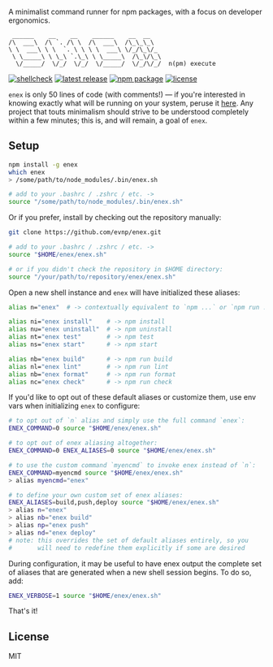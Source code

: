 A minimalist command runner for npm packages, with a focus on developer ergonomics.

```
 ______    __    __    ______    __  __
/\  ___\  /\ `. /\ \  /\  ___\  /\_\_\_\
\ \  ___\ \ \  `. \ \ \ \  ___\ \/_/\_\/_
 \ \_____\ \ \_\ `.\_\ \ \_____\  /\_\/\_\
  \/_____/  \/_/  \/_/  \/_____/  \/_/\/_/  n(pm) execute
```

[![shellcheck](https://github.com/evnp/enex/workflows/shellcheck/badge.svg)](https://github.com/evnp/enex/actions)
[![latest release](https://img.shields.io/github/release/evnp/enex.svg)](https://github.com/evnp/enex/releases/latest)
[![npm package](https://img.shields.io/npm/v/enex.svg)](https://www.npmjs.com/package/enex)
[![license](https://img.shields.io/github/license/evnp/enex.svg?color=blue)](https://github.com/evnp/enex/blob/master/LICENSE.md)

`enex` is only 50 lines of code (with comments!) — if you're interested in knowing exactly what will be running on your system, peruse it [here](https://github.com/evnp/enex/blob/main/enex.sh). Any project that touts minimalism should strive to be understood completely within a few minutes; this is, and will remain, a goal of `enex`.

Setup
-----
```sh
npm install -g enex
which enex
> /some/path/to/node_modules/.bin/enex.sh

# add to your .bashrc / .zshrc / etc. ->
source "/some/path/to/node_modules/.bin/enex.sh"
```
Or if you prefer, install by checking out the repository manually:
```sh
git clone https://github.com/evnp/enex.git

# add to your .bashrc / .zshrc / etc. ->
source "$HOME/enex/enex.sh"

# or if you didn't check the repository in $HOME directory:
source "/your/path/to/repository/enex/enex.sh"
```
Open a new shell instance and `enex` will have initialized these aliases:
```sh
alias n="enex"  # -> contextually equivalent to `npm ...` or `npm run ...`

alias ni="enex install"    # -> npm install
alias nu="enex uninstall"  # -> npm uninstall
alias nt="enex test"       # -> npm test
alias ns="enex start"      # -> npm start

alias nb="enex build"      # -> npm run build
alias nl="enex lint"       # -> npm run lint
alias nb="enex format"     # -> npm run format
alias nc="enex check"      # -> npm run check
```
If you'd like to opt out of these default aliases or customize them, use env vars when initializing `enex` to configure:
```sh
# to opt out of `n` alias and simply use the full command `enex`:
ENEX_COMMAND=0 source "$HOME/enex/enex.sh"

# to opt out of enex aliasing altogether:
ENEX_COMMAND=0 ENEX_ALIASES=0 source "$HOME/enex/enex.sh"

# to use the custom command `myencmd` to invoke enex instead of `n`:
ENEX_COMMAND=myencmd source "$HOME/enex/enex.sh"
> alias myencmd="enex"

# to define your own custom set of enex aliases:
ENEX_ALIASES=build,push,deploy source "$HOME/enex/enex.sh"
> alias n="enex"
> alias nb="enex build"
> alias np="enex push"
> alias nd="enex deploy"
# note: this overrides the set of default aliases entirely, so you
#       will need to redefine them explicitly if some are desired
```
During configuration, it may be useful to have enex output the complete set of aliases that are generated when a new shell session begins. To do so, add:
```sh
ENEX_VERBOSE=1 source "$HOME/enex/enex.sh"
```
That's it!

License
-------
MIT
